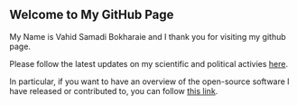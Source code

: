## Welcome to My GitHub Page
My Name is Vahid Samadi Bokharaie and I thank you for visiting my github page.

Please follow the latest updates on my scientific and political activies [here](https://www.vahid-sb.com).

In particular, if you want to have an overview of the open-source software I have released or contributed to, you can follow [this link](https://www.vahid-sb.com/oss).

